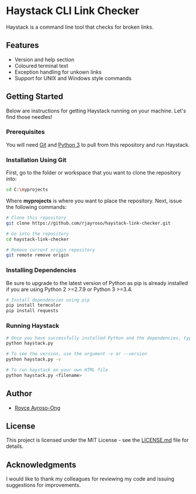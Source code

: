 # Haystack CLI Link Checker
Haystack is a command line tool that checks for broken links.
## Features 
- Version and help section
- Coloured terminal text
- Exception handling for unkown links
- Support for UNIX and Windows style commands
## Getting Started 
Below are instructions for getting Haystack running on your machine. Let's find those needles!
### Prerequisites
You will need [Git](https://git-scm.com/) and [Python 3](https://www.python.org/downloads/) to pull from this repository and run Haystack.
### Installation Using Git
First, go to the folder or workspace that you want to clone the repository into:
```bash
cd C:\myprojects
```
Where **myprojects** is where you want to place the repository. 
Next, issue the following commands:
```bash
# Clone this repository
git clone https://github.com/rjayroso/haystack-link-checker.git

# Go into the repository
cd haystack-link-checker

# Remove current origin repository
git remote remove origin 
```
### Installing Dependencies
 Be sure to upgrade to the latest version of Python as  pip is already installed if you are using Python 2 >=2.7.9 or Python 3 >=3.4.
```bash
# Install dependencies using pip 
pip install termcolor
pip install requests
```
### Running Haystack
```bash
# Once you have successfully installed Python and the dependencies, type haystack.py to see the help section
python haystack.py

# To see the version, use the argument -v or --version
python haystack.py -v

# To run haystack on your own HTML file
python haystack.py <filename>
```
## Author
- [Royce Ayroso-Ong](https://github.com/rjayroso)
## License
This project is licensed under the MIT License - see the [LICENSE.md](https://github.com/rjayroso/react-vehicle-database-manager/blob/master/LICENSE) file for details.
## Acknowledgments
I would like to thank my colleagues for reviewing my code and issuing suggestions for improvements.
